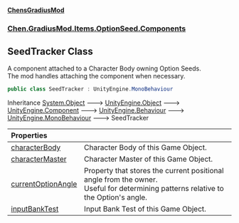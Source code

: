 
#### [ChensGradiusMod](index 'index')

### [Chen.GradiusMod.Items.OptionSeed.Components](DLK6_XagJC8yDTIwBWv4gg 'Chen.GradiusMod.Items.OptionSeed.Components')

## SeedTracker Class
A component attached to a Character Body owning Option Seeds.  
The mod handles attaching the component when necessary.  
```csharp
public class SeedTracker : UnityEngine.MonoBehaviour
```

Inheritance [System.Object](https://docs.microsoft.com/en-us/dotnet/api/System.Object 'System.Object') &#129106; [UnityEngine.Object](https://docs.microsoft.com/en-us/dotnet/api/UnityEngine.Object 'UnityEngine.Object') &#129106; [UnityEngine.Component](https://docs.microsoft.com/en-us/dotnet/api/UnityEngine.Component 'UnityEngine.Component') &#129106; [UnityEngine.Behaviour](https://docs.microsoft.com/en-us/dotnet/api/UnityEngine.Behaviour 'UnityEngine.Behaviour') &#129106; [UnityEngine.MonoBehaviour](https://docs.microsoft.com/en-us/dotnet/api/UnityEngine.MonoBehaviour 'UnityEngine.MonoBehaviour') &#129106; SeedTracker  

| Properties | |
| :--- | :--- |
| [characterBody](bzArg_WbfBikWqiG0wRoUg 'Chen.GradiusMod.Items.OptionSeed.Components.SeedTracker.characterBody') | Character Body of this Game Object.<br/> |
| [characterMaster](h0kiM_NiND_FbXUbJACH7A 'Chen.GradiusMod.Items.OptionSeed.Components.SeedTracker.characterMaster') | Character Master of this Game Object.<br/> |
| [currentOptionAngle](uFgf8girh_s0lrWh7uZu_Q 'Chen.GradiusMod.Items.OptionSeed.Components.SeedTracker.currentOptionAngle') | Property that stores the current positional angle from the owner.<br/>Useful for determining patterns relative to the Option's angle.<br/> |
| [inputBankTest](np0+skRgOCy3IHkXlQiGPQ 'Chen.GradiusMod.Items.OptionSeed.Components.SeedTracker.inputBankTest') | Input Bank Test of this Game Object.<br/> |
